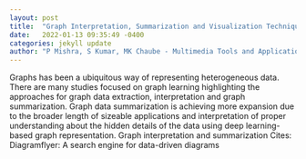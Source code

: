 ```yaml
---
layout: post
title:  "Graph Interpretation, Summarization and Visualization Techniques: A Review and Open Research Issues"
date:   2022-01-13 09:35:49 -0400
categories: jekyll update
author: "P Mishra, S Kumar, MK Chaube - Multimedia Tools and Applications, 2022"
---
```

Graphs has been a ubiquitous way of representing heterogeneous data. There are many studies focused on graph learning highlighting the approaches for graph data extraction, interpretation and graph summarization. Graph data summarization is achieving more expansion due to the broader length of sizeable applications and interpretation of proper understanding about the hidden details of the data using deep learning-based graph representation. Graph interpretation and summarization Cites: Diagramflyer: A search engine for data-driven diagrams